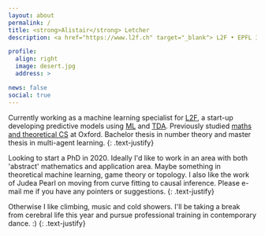 ```yaml
---
layout: about
permalink: /
title: <strong>Alistair</strong> Letcher
description: <a href="https://www.l2f.ch" target="_blank"> L2F • EPFL Innovation Park • Lausanne, Switzerland</a>

profile:
  align: right
  image: desert.jpg
  address: >

news: false
social: true
---
```


Currently working as a machine learning specialist for <a href="https://www.l2f.ch" target="blank">L2F</a>, a start-up developing predictive models using <a href="https://en.wikipedia.org/wiki/Machine_learning" target="blank">ML</a> and <a href="https://en.wikipedia.org/wiki/Topological_data_analysis" target="blank">TDA</a>. Previously studied <a href="https://www.maths.ox.ac.uk/members/students/postgraduate-courses/msc-mfocs" target="blank">maths and theoretical CS</a> at Oxford. Bachelor thesis in number theory and master thesis in multi-agent learning.
{: .text-justify}

Looking to start a PhD in 2020. Ideally I'd like to work in an area with both 'abstract' mathematics and application area. Maybe something in theoretical machine learning, game theory or topology. I also like the work of Judea Pearl on moving from curve fitting to causal inference. Please e-mail me if you have any pointers or suggestions.
{: .text-justify}

Otherwise I like climbing, music and cold showers. I'll be taking a break from cerebral life this year and pursue professional training in contemporary dance. :)
{: .text-justify}
